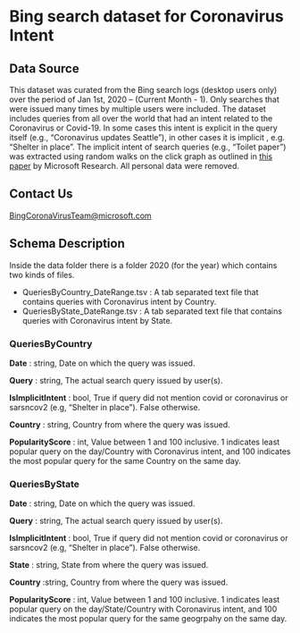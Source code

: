 # Bing search dataset for Coronavirus Intent  

## Data Source  
This dataset was curated from the Bing search logs (desktop users only) over the period of Jan 1st, 2020 – (Current Month - 1). Only searches that were issued many times by multiple users were included. The dataset includes queries from all over the world that had an intent related to the Coronavirus or Covid-19. In some cases this intent is explicit in the query itself (e.g., “Coronavirus updates Seattle”), in other cases it is implicit , e.g. “Shelter in place”. The implicit intent of search queries (e.g., “Toilet paper”) was extracted using random walks on the click graph as outlined in [this paper](https://www.microsoft.com/en-us/research/wp-content/uploads/2007/07/craswellszummer-random-walks-sigir07.pdf) by Microsoft Research. All personal data were removed.


## Contact Us
BingCoronaVirusTeam@microsoft.com


## Schema Description  

Inside the data folder there is a folder 2020 (for the year) which contains two kinds of files. 

* QueriesByCountry_DateRange.tsv : A tab separated text file that contains queries with Coronavirus intent by Country.   
* QueriesByState_DateRange.tsv	: A tab separated text file that contains queries with Coronavirus intent by State. 


### QueriesByCountry  

**Date** : string, Date on which the query was issued.  

**Query** : string, The actual search query issued by user(s).  

**IsImplicitIntent** : bool, True if query did not mention covid or coronavirus or sarsncov2 (e.g, “Shelter in place”). False otherwise.  

**Country** : string, Country from where the query was issued.  

**PopularityScore** : int, Value between 1 and 100 inclusive. 1 indicates least popular query on the day/Country with Coronavirus intent, and 100 indicates the most popular query for the same Country on the same day.  


### QueriesByState  

**Date** : string, Date on which the query was issued.  

**Query** : string, The actual search query issued by user(s).  

**IsImplicitIntent** : bool, True if query did not mention covid or coronavirus or sarsncov2 (e.g, “Shelter in place”). False otherwise.

**State** : string, State from where the query was issued. 

**Country** :string, Country from where the query was issued.  

**PopularityScore** : int, Value between 1 and 100 inclusive. 1 indicates least popular query on the day/State/Country with Coronavirus intent, and 100 indicates the most popular query for the same geogrpahy on the same day.  


